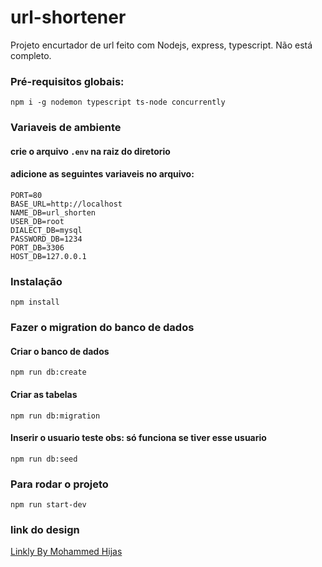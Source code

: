 # url-shortener
Projeto encurtador de url feito com Nodejs, express, typescript. 
Não está completo.

### Pré-requisitos globais:
`npm i -g nodemon typescript ts-node concurrently`

### Variaveis de ambiente
#### crie o arquivo `.env` na raiz do diretorio
#### adicione as seguintes variaveis no arquivo: 
```
PORT=80
BASE_URL=http://localhost
NAME_DB=url_shorten
USER_DB=root
DIALECT_DB=mysql
PASSWORD_DB=1234
PORT_DB=3306
HOST_DB=127.0.0.1
```

### Instalação
`npm install` 

### Fazer o migration do banco de dados
#### Criar o banco de dados
`npm run db:create` 
#### Criar as tabelas
`npm run db:migration`
#### Inserir o usuario teste obs: só funciona se tiver esse usuario
`npm run db:seed`

### Para rodar o projeto
`npm run start-dev`

### link do design
[Linkly By Mohammed Hijas](https://www.figma.com/community/file/1238543222697425130/URL-Shorter-Website-Design)
